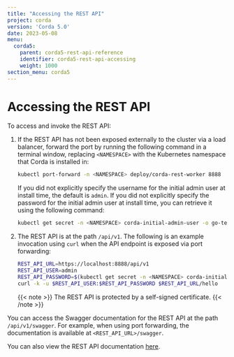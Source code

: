```yaml
---
title: "Accessing the REST API"
project: corda
version: 'Corda 5.0'
date: 2023-05-08
menu:
  corda5:
    parent: corda5-rest-api-reference
    identifier: corda5-rest-api-accessing
    weight: 1000
section_menu: corda5
---
```

# Accessing the REST API
To access and invoke the REST API:

1. If the REST API has not been exposed externally to the cluster via a load balancer, forward the port by running the following command in a terminal window, replacing `<NAMESPACE>` with the Kubernetes namespace that Corda is installed in:

   ```sh
   kubectl port-forward -n <NAMESPACE> deploy/corda-rest-worker 8888
   ```

   If you did not explicitly specify the username for the initial admin user at install time, the default is `admin`. If you did not explicitly specify the password for the initial admin user at install time, you can retrieve it using the following command:

   ```sh
   kubectl get secret -n <NAMESPACE> corda-initial-admin-user -o go-template="{{ .data.password | base64decode }}"
   ```

4. The REST API is at the path `/api/v1`. The following is an example invocation using `curl` when the API endpoint is exposed via port forwarding:

   ```sh
   REST_API_URL=https://localhost:8888/api/v1
   REST_API_USER=admin
   REST_API_PASSWORD=$(kubectl get secret -n <NAMESPACE> corda-initial-admin-user -o go-template="{{ .data.password | base64decode }}")
   curl -k -u $REST_API_USER:$REST_API_PASSWORD $REST_API_URL/hello
   ```

   {{< note >}}
   The REST API is protected by a self-signed certificate.
   {{< /note >}}

You can access the Swagger documentation for the REST API at the path `/api/v1/swagger`. For example, when using port forwarding, the documentation is available at `<REST_API_URL>/swagger`.

You can also view the REST API documentation [here](./C5_OpenAPI.html).